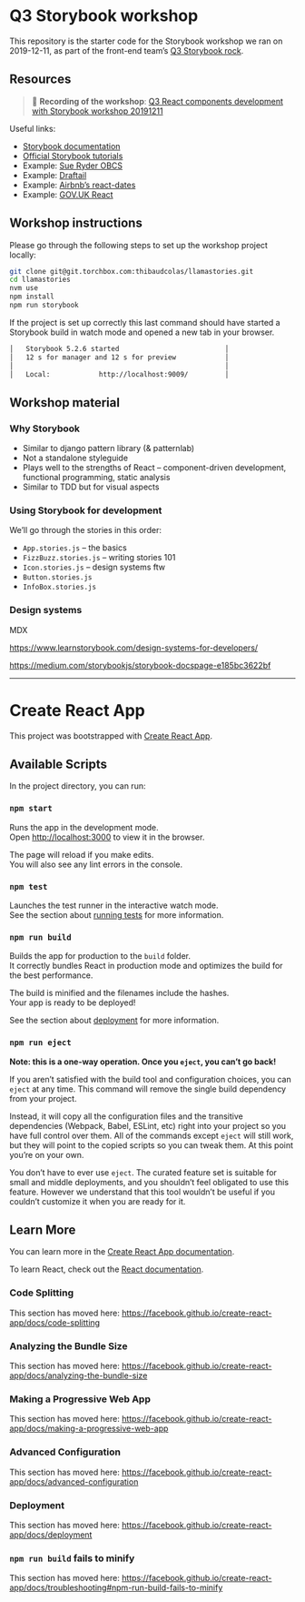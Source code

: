 # Q3 Storybook workshop

This repository is the starter code for the Storybook workshop we ran on 2019-12-11, as part of the front-end team’s [Q3 Storybook rock](https://docs.google.com/document/d/1RxxItgp3pObVdPqcHu4EYhcAXokAZOrUbnCbcXqeDsM/edit).

## Resources

> 🎥 **Recording of the workshop**: [Q3 React components development with Storybook workshop 20191211](https://drive.google.com/file/d/1jOSg58WvTPVnRMaH79mgBWkN5QFQfqAz/view)

Useful links:

- [Storybook documentation](https://storybook.js.org/)
- [Official Storybook tutorials](https://www.learnstorybook.com/)
- Example: [Sue Ryder OBCS](https://counselling.staging.sueryder.org/storybook/)
- Example: [Draftail](https://demo.draftail.org/storybook/)
- Example: [Airbnb’s react-dates](https://airbnb.io/react-dates/)
- Example: [GOV.UK React](https://govuk-react.github.io/govuk-react/)

## Workshop instructions

Please go through the following steps to set up the workshop project locally:

```sh
git clone git@git.torchbox.com:thibaudcolas/llamastories.git
cd llamastories
nvm use
npm install
npm run storybook
```

If the project is set up correctly this last command should have started a Storybook build in watch mode and opened a new tab in your browser.

```txt
│   Storybook 5.2.6 started                          │
│   12 s for manager and 12 s for preview            │
│                                                    │
│   Local:            http://localhost:9009/         │
```

## Workshop material

### Why Storybook

- Similar to django pattern library (& patternlab)
- Not a standalone styleguide
- Plays well to the strengths of React – component-driven development, functional programming, static analysis
- Similar to TDD but for visual aspects

### Using Storybook for development

We’ll go through the stories in this order:

- `App.stories.js` – the basics
- `FizzBuzz.stories.js` – writing stories 101
- `Icon.stories.js` – design systems ftw
- `Button.stories.js`
- `InfoBox.stories.js`

### Design systems

MDX

https://www.learnstorybook.com/design-systems-for-developers/

https://medium.com/storybookjs/storybook-docspage-e185bc3622bf

---

# Create React App

This project was bootstrapped with [Create React App](https://github.com/facebook/create-react-app).

## Available Scripts

In the project directory, you can run:

### `npm start`

Runs the app in the development mode.<br />
Open [http://localhost:3000](http://localhost:3000) to view it in the browser.

The page will reload if you make edits.<br />
You will also see any lint errors in the console.

### `npm test`

Launches the test runner in the interactive watch mode.<br />
See the section about [running tests](https://facebook.github.io/create-react-app/docs/running-tests) for more information.

### `npm run build`

Builds the app for production to the `build` folder.<br />
It correctly bundles React in production mode and optimizes the build for the best performance.

The build is minified and the filenames include the hashes.<br />
Your app is ready to be deployed!

See the section about [deployment](https://facebook.github.io/create-react-app/docs/deployment) for more information.

### `npm run eject`

**Note: this is a one-way operation. Once you `eject`, you can’t go back!**

If you aren’t satisfied with the build tool and configuration choices, you can `eject` at any time. This command will remove the single build dependency from your project.

Instead, it will copy all the configuration files and the transitive dependencies (Webpack, Babel, ESLint, etc) right into your project so you have full control over them. All of the commands except `eject` will still work, but they will point to the copied scripts so you can tweak them. At this point you’re on your own.

You don’t have to ever use `eject`. The curated feature set is suitable for small and middle deployments, and you shouldn’t feel obligated to use this feature. However we understand that this tool wouldn’t be useful if you couldn’t customize it when you are ready for it.

## Learn More

You can learn more in the [Create React App documentation](https://facebook.github.io/create-react-app/docs/getting-started).

To learn React, check out the [React documentation](https://reactjs.org/).

### Code Splitting

This section has moved here: https://facebook.github.io/create-react-app/docs/code-splitting

### Analyzing the Bundle Size

This section has moved here: https://facebook.github.io/create-react-app/docs/analyzing-the-bundle-size

### Making a Progressive Web App

This section has moved here: https://facebook.github.io/create-react-app/docs/making-a-progressive-web-app

### Advanced Configuration

This section has moved here: https://facebook.github.io/create-react-app/docs/advanced-configuration

### Deployment

This section has moved here: https://facebook.github.io/create-react-app/docs/deployment

### `npm run build` fails to minify

This section has moved here: https://facebook.github.io/create-react-app/docs/troubleshooting#npm-run-build-fails-to-minify
